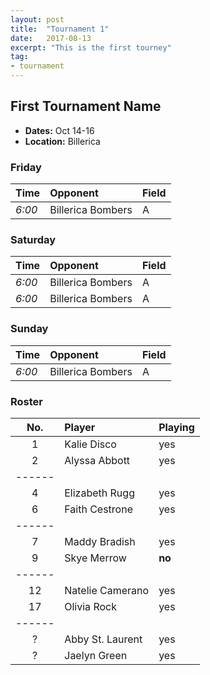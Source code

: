 ```yaml
---
layout: post
title:  "Tournament 1"
date:   2017-08-13
excerpt: "This is the first tourney"
tag:
- tournament
---
```


## First Tournament Name
* **Dates:** Oct 14-16
* **Location:** Billerica

### Friday

| Time | Opponent | Field |
|:---|:---|:---|
| *6:00* | Billerica Bombers | A |

### Saturday

|Time|Opponent|Field|
|:---|:---|:---|
|*6:00*|Billerica Bombers| A|
|*6:00*|Billerica Bombers| A|

### Sunday

|Time|Opponent|Field|
|:---|:---|:---|
|*6:00*|Billerica Bombers| A|

### Roster

|No.|Player|Playing|
|:---:|:---|:---|
|1|Kalie Disco|yes|
|2|Alyssa Abbott|yes|
|------
|4|Elizabeth Rugg|yes|
|6|Faith Cestrone|yes|
|------
|7|Maddy Bradish|yes|
|9|Skye Merrow|**no**|
|------
|12|Natelie Camerano|yes|
|17|Olivia Rock|yes|
|------
|?|Abby St. Laurent|yes|
|?|Jaelyn Green|yes|
